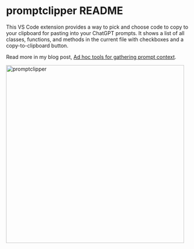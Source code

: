 # promptclipper README

This VS Code extension provides a way to pick and choose code to copy to your clipboard for pasting into your ChatGPT prompts. It shows a list of all classes, functions, and methods in the current file with checkboxes and a copy-to-clipboard button.

Read more in my blog post, [Ad hoc tools for gathering prompt context](https://austinhenley.com/blog/promptcontext.html).

<img width="487" alt="promptclipper" src="https://github.com/user-attachments/assets/c61bd128-f850-4ced-ba4e-cbf6008fab9f">
